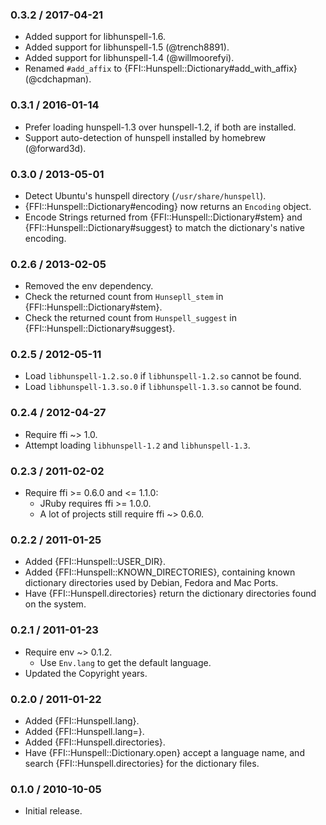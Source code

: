 ### 0.3.2 / 2017-04-21

* Added support for libhunspell-1.6.
* Added support for libhunspell-1.5 (@trench8891).
* Added support for libhunspell-1.4 (@willmoorefyi).
* Renamed `#add_affix` to {FFI::Hunspell::Dictionary#add_with_affix}
  (@cdchapman).

### 0.3.1 / 2016-01-14

* Prefer loading hunspell-1.3 over hunspell-1.2, if both are installed.
* Support auto-detection of hunspell installed by homebrew (@forward3d).

### 0.3.0 / 2013-05-01

* Detect Ubuntu's hunspell directory (`/usr/share/hunspell`).
* {FFI::Hunspell::Dictionary#encoding} now returns an `Encoding` object.
* Encode Strings returned from {FFI::Hunspell::Dictionary#stem} and
  {FFI::Hunspell::Dictionary#suggest} to match the dictionary's native
  encoding.

### 0.2.6 / 2013-02-05

* Removed the env dependency.
* Check the returned count from `Hunsepll_stem` in
  {FFI::Hunspell::Dictionary#stem}.
* Check the returned count from `Hunspell_suggest` in
  {FFI::Hunspell::Dictionary#suggest}.

### 0.2.5 / 2012-05-11

* Load `libhunspell-1.2.so.0` if `libhunspell-1.2.so` cannot be found.
* Load `libhunspell-1.3.so.0` if `libhunspell-1.3.so` cannot be found.

### 0.2.4 / 2012-04-27

* Require ffi ~> 1.0.
* Attempt loading `libhunspell-1.2` and `libhunspell-1.3`.

### 0.2.3 / 2011-02-02

* Require ffi >= 0.6.0 and <= 1.1.0:
  * JRuby requires ffi >= 1.0.0.
  * A lot of projects still require ffi ~> 0.6.0.

### 0.2.2 / 2011-01-25

* Added {FFI::Hunspell::USER_DIR}.
* Added {FFI::Hunspell::KNOWN_DIRECTORIES}, containing known dictionary
  directories used by Debian, Fedora and Mac Ports.
* Have {FFI::Hunspell.directories} return the dictionary directories found
  on the system.

### 0.2.1 / 2011-01-23

* Require env ~> 0.1.2.
  * Use `Env.lang` to get the default language.
* Updated the Copyright years.

### 0.2.0 / 2011-01-22

* Added {FFI::Hunspell.lang}.
* Added {FFI::Hunspell.lang=}.
* Added {FFI::Hunspell.directories}.
* Have {FFI::Hunspell::Dictionary.open} accept a language name, and search
  {FFI::Hunspell.directories} for the dictionary files.

### 0.1.0 / 2010-10-05

* Initial release.

